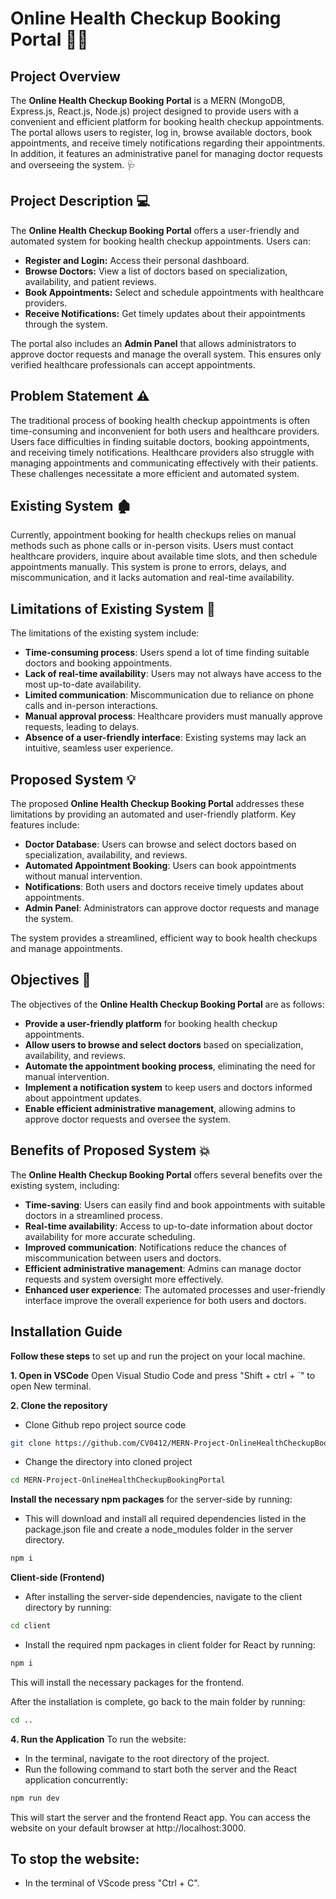 # Online Health Checkup Booking Portal 🏥📅

## Project Overview

The **Online Health Checkup Booking Portal** is a MERN (MongoDB, Express.js, React.js, Node.js) project designed to provide users with a convenient and efficient platform for booking health checkup appointments. The portal allows users to register, log in, browse available doctors, book appointments, and receive timely notifications regarding their appointments. In addition, it features an administrative panel for managing doctor requests and overseeing the system. 🩺

## Project Description 💻

The **Online Health Checkup Booking Portal** offers a user-friendly and automated system for booking health checkup appointments. Users can:

- **Register and Login:** Access their personal dashboard.
- **Browse Doctors:** View a list of doctors based on specialization, availability, and patient reviews.
- **Book Appointments:** Select and schedule appointments with healthcare providers.
- **Receive Notifications:** Get timely updates about their appointments through the system.

The portal also includes an **Admin Panel** that allows administrators to approve doctor requests and manage the overall system. This ensures only verified healthcare professionals can accept appointments.

## Problem Statement ⚠️

The traditional process of booking health checkup appointments is often time-consuming and inconvenient for both users and healthcare providers. Users face difficulties in finding suitable doctors, booking appointments, and receiving timely notifications. Healthcare providers also struggle with managing appointments and communicating effectively with their patients. These challenges necessitate a more efficient and automated system.

## Existing System 🏚️

Currently, appointment booking for health checkups relies on manual methods such as phone calls or in-person visits. Users must contact healthcare providers, inquire about available time slots, and then schedule appointments manually. This system is prone to errors, delays, and miscommunication, and it lacks automation and real-time availability.

## Limitations of Existing System 🚫

The limitations of the existing system include:

- **Time-consuming process**: Users spend a lot of time finding suitable doctors and booking appointments.
- **Lack of real-time availability**: Users may not always have access to the most up-to-date availability.
- **Limited communication**: Miscommunication due to reliance on phone calls and in-person interactions.
- **Manual approval process**: Healthcare providers must manually approve requests, leading to delays.
- **Absence of a user-friendly interface**: Existing systems may lack an intuitive, seamless user experience.

## Proposed System 💡

The proposed **Online Health Checkup Booking Portal** addresses these limitations by providing an automated and user-friendly platform. Key features include:

- **Doctor Database**: Users can browse and select doctors based on specialization, availability, and reviews.
- **Automated Appointment Booking**: Users can book appointments without manual intervention.
- **Notifications**: Both users and doctors receive timely updates about appointments.
- **Admin Panel**: Administrators can approve doctor requests and manage the system.

The system provides a streamlined, efficient way to book health checkups and manage appointments.

## Objectives 🎯

The objectives of the **Online Health Checkup Booking Portal** are as follows:

- **Provide a user-friendly platform** for booking health checkup appointments.
- **Allow users to browse and select doctors** based on specialization, availability, and reviews.
- **Automate the appointment booking process**, eliminating the need for manual intervention.
- **Implement a notification system** to keep users and doctors informed about appointment updates.
- **Enable efficient administrative management**, allowing admins to approve doctor requests and oversee the system.

## Benefits of Proposed System 💥

The **Online Health Checkup Booking Portal** offers several benefits over the existing system, including:

- **Time-saving**: Users can easily find and book appointments with suitable doctors in a streamlined process.
- **Real-time availability**: Access to up-to-date information about doctor availability for more accurate scheduling.
- **Improved communication**: Notifications reduce the chances of miscommunication between users and doctors.
- **Efficient administrative management**: Admins can manage doctor requests and system oversight more effectively.
- **Enhanced user experience**: The automated processes and user-friendly interface improve the overall experience for both users and doctors.

## Installation Guide

**Follow these steps** to set up and run the project on your local machine.

**1. Open in VSCode**
Open Visual Studio Code and press "Shift + ctrl + `" to open New terminal.

**2. Clone the repository**
- Clone Github repo project source code 
```bash
git clone https://github.com/CV0412/MERN-Project-OnlineHealthCheckupBookingPortal.git
```
- Change the directory into cloned project
```bash
cd MERN-Project-OnlineHealthCheckupBookingPortal
```

**Install the necessary npm packages** for the server-side by running:
- This will download and install all required dependencies listed in the package.json file and create a node_modules folder in the server directory.
```bash
npm i
```

**Client-side (Frontend)**
- After installing the server-side dependencies, navigate to the client directory by running:
```bash
cd client
```

- Install the required npm packages in client folder for React by running:
```bash
npm i
```
This will install the necessary packages for the frontend.

After the installation is complete, go back to the main folder by running:
```bash
cd ..
```

**4. Run the Application**
To run the website:
- In the terminal, navigate to the root directory of the project.
- Run the following command to start both the server and the React application concurrently:
```bash
npm run dev
```
This will start the server and the frontend React app. You can access the website on your default browser at http://localhost:3000.

## To stop the website:
- In the terminal of VScode press "Ctrl + C".
